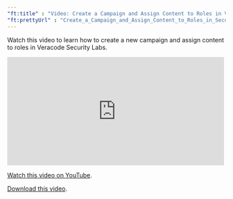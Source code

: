 ```yaml
---
"ft:title" : "Video: Create a Campaign and Assign Content to Roles in Veracode Security Labs"
"ft:prettyUrl" : "Create_a_Campaign_and_Assign_Content_to_Roles_in_Security_Labs"
---
```

Watch this video to learn how to create a new campaign and assign content to roles in Veracode Security Labs.

<iframe width="500" height="250" src="https://www.youtube.com/embed/QtWua8sUpr4"
title="Create a Campaign and Assign Content to Roles in Veracode Security Labs" frameborder="0" allow="accelerometer;
autoplay; clipboard-write; encrypted-media; gyroscope; picture-in-picture"
allowfullscreen></iframe>

[Watch this video on YouTube](https://www.youtube.com/embed/QtWua8sUpr4).

[Download this video](https://d3pn0dtbjseokt.cloudfront.net/Create_Campaign_Assign_Content_Security_Labs.mp4).
